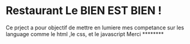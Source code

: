 # Restaurant Le BIEN EST BIEN !
Ce prject a pour objectif de mettre en lumiere mes competance sur les language comme le html ,le css, et le javascript
Merci ********